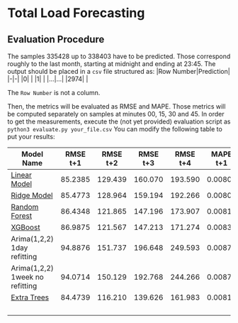 # Total Load Forecasting
## Evaluation Procedure
The samples $335428$ up to $338403$ have to be predicted. Those correspond roughly to the last month, starting at midnight and ending at 23:45.
The output should be placed in a `csv` file structured as:
|Row Number|Prediction|
|-|-|
|0| |
|1| |
|...|...|
|2974| |

The `Row Number` is not a column.

Then, the metrics will be evaluated as RMSE and MAPE. Those metrics will be computed separately on samples at minutes 00, 15, 30 and 45.
In order to get the measurements, execute the (not yet provided) evaluation script as
`python3 evaluate.py your_file.csv`
You can modify the following table to put your results:

|Model Name|RMSE t+1|RMSE t+2|RMSE t+3|RMSE t+4|MAPE t+1|MAPE t+2|MAPE t+3|MAPE t+4|
|-|-|-|-|-|-|-|-|-|
|[Linear Model](Models_Pascal/Linear.ipynb)|85.2385|129.439|160.070|193.590|0.00805|0.01204|0.01499|0.01800|
|[Ridge Model](Models_Pascal/Linear.ipynb)|85.4773|128.964|159.194|192.266|0.00806|0.01197|0.01489|0.01788|
|[Random Forest](Models_Pascal/Ensemble.ipynb)|86.4348|121.865|147.196|173.907|0.00819|0.01132|0.01372|0.01624|
|[XGBoost](Models_Pascal/Ensemble.ipynb)|86.9875|121.567|147.213|171.274|0.00830|0.01136|0.01374|0.01606|
|Arima(1,2,2) 1day refitting|94.8876|151.737|196.648|249.593|0.00879|0.01398|0.01845|0.02397|
|Arima(1,2,2) 1week no refitting |94.0714|150.129|192.768|244.266|0.00873|0.01367|0.01778|0.02314|
|[Extra Trees](Models_Pascal/Ensemble.ipynb)|84.4739|116.210|139.626|161.983|0.00810|0.01089|0.01302|0.01510|
| | | | | | | | | |

